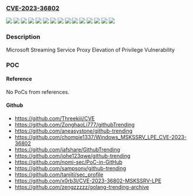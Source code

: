 ### [CVE-2023-36802](https://cve.mitre.org/cgi-bin/cvename.cgi?name=CVE-2023-36802)
![](https://img.shields.io/static/v1?label=Product&message=Windows%2010%20Version%201809&color=blue)
![](https://img.shields.io/static/v1?label=Product&message=Windows%2010%20Version%2021H2&color=blue)
![](https://img.shields.io/static/v1?label=Product&message=Windows%2010%20Version%2022H2&color=blue)
![](https://img.shields.io/static/v1?label=Product&message=Windows%2011%20version%2021H2&color=blue)
![](https://img.shields.io/static/v1?label=Product&message=Windows%2011%20version%2022H2&color=blue)
![](https://img.shields.io/static/v1?label=Product&message=Windows%20Server%202019%20(Server%20Core%20installation)&color=blue)
![](https://img.shields.io/static/v1?label=Product&message=Windows%20Server%202019&color=blue)
![](https://img.shields.io/static/v1?label=Product&message=Windows%20Server%202022&color=blue)
![](https://img.shields.io/static/v1?label=Version&message=10.0.0%3C%2010.0.17763.4851%20&color=brighgreen)
![](https://img.shields.io/static/v1?label=Version&message=10.0.0%3C%2010.0.19044.3448%20&color=brighgreen)
![](https://img.shields.io/static/v1?label=Version&message=10.0.0%3C%2010.0.19045.3448%20&color=brighgreen)
![](https://img.shields.io/static/v1?label=Version&message=10.0.0%3C%2010.0.20348.1970%20&color=brighgreen)
![](https://img.shields.io/static/v1?label=Version&message=10.0.0%3C%2010.0.22000.2416%20&color=brighgreen)
![](https://img.shields.io/static/v1?label=Version&message=10.0.0%3C%2010.0.22621.2283%20&color=brighgreen)
![](https://img.shields.io/static/v1?label=Vulnerability&message=Elevation%20of%20Privilege&color=brighgreen)

### Description

Microsoft Streaming Service Proxy Elevation of Privilege Vulnerability

### POC

#### Reference
No PoCs from references.

#### Github
- https://github.com/Threekiii/CVE
- https://github.com/ZonghaoLi777/githubTrending
- https://github.com/aneasystone/github-trending
- https://github.com/chompie1337/Windows_MSKSSRV_LPE_CVE-2023-36802
- https://github.com/jafshare/GithubTrending
- https://github.com/johe123qwe/github-trending
- https://github.com/nomi-sec/PoC-in-GitHub
- https://github.com/sampsonv/github-trending
- https://github.com/tanjiti/sec_profile
- https://github.com/x0rb3l/CVE-2023-36802-MSKSSRV-LPE
- https://github.com/zengzzzzz/golang-trending-archive

